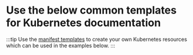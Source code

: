 # Use the below common templates for Kubernetes documentation

:::tip
Use the [manifest templates](./manifests) to create your own Kubernetes resources which can be used in the examples below.
:::

